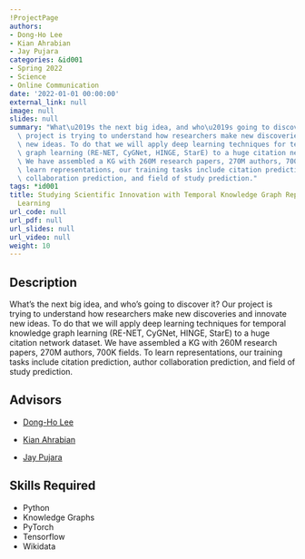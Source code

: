 ```yaml
---
!ProjectPage
authors:
- Dong-Ho Lee
- Kian Ahrabian
- Jay Pujara
categories: &id001
- Spring 2022
- Science
- Online Communication
date: '2022-01-01 00:00:00'
external_link: null
image: null
slides: null
summary: "What\u2019s the next big idea, and who\u2019s going to discover it? Our\
  \ project is trying to understand how researchers make new discoveries and innovate\
  \ new ideas. To do that we will apply deep learning techniques for temporal knowledge\
  \ graph learning (RE-NET, CyGNet, HINGE, StarE) to a huge citation network dataset.\
  \ We have assembled a KG with 260M research papers, 270M authors, 700K fields. To\
  \ learn representations, our training tasks include citation prediction, author\
  \ collaboration prediction, and field of study prediction."
tags: *id001
title: Studying Scientific Innovation with Temporal Knowledge Graph Representation
  Learning
url_code: null
url_pdf: null
url_slides: null
url_video: null
weight: 10
---
```

## Description

What’s the next big idea, and who’s going to discover it? Our project is trying to understand how researchers make new discoveries and innovate new ideas. To do that we will apply deep learning techniques for temporal knowledge graph learning (RE-NET, CyGNet, HINGE, StarE) to a huge citation network dataset. We have assembled a KG with 260M research papers, 270M authors, 700K fields. To learn representations, our training tasks include citation prediction, author collaboration prediction, and field of study prediction.




## Advisors

* [Dong-Ho Lee](../../../author/dongho-lee)

* [Kian Ahrabian](../../../author/kian-ahrabian)

* [Jay Pujara](../../../author/jay-pujara)

## Skills Required


* Python
* Knowledge Graphs
* PyTorch
* Tensorflow
* Wikidata
